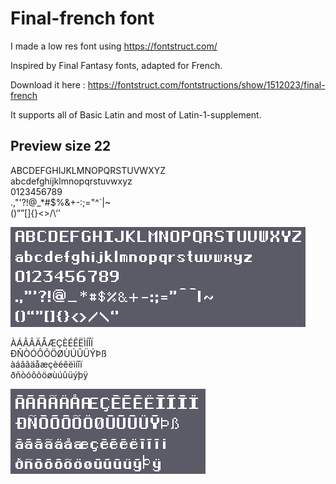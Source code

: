 # Final-french font

I made a low res font using https://fontstruct.com/

Inspired by Final Fantasy fonts, adapted for French.

Download it here : https://fontstruct.com/fontstructions/show/1512023/final-french

It supports all of Basic Latin and most of Latin-1-supplement.

## Preview size 22

ABCDEFGHIJKLMNOPQRSTUVWXYZ<br/>
abcdefghijklmnopqrstuvwxyz<br/>
0123456789<br/>
.,"'?!@_*#$%&+-:;="^`|~<br/>
()“”[]{}<>/\‘’<br/>

![basic-latin-22.png](basic-latin-22.png)

ÀÁÂÃÄÅÆÇÈÉÊËÌÍÎÏ<br/>
ÐÑÒÓÔÕÖØÙÚÛÜÝÞß<br/>
àáâãäåæçèéêëìíîï<br/>
ðñòóôõöøùúûüýþÿ

![more-latin-22.png](more-latin-22.png)